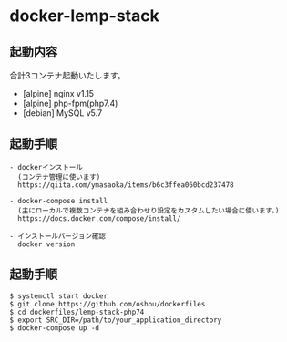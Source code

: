 # docker-lemp-stack

## 起動内容
合計3コンテナ起動いたします。
- [alpine] nginx v1.15
- [alpine] php-fpm(php7.4)
- [debian] MySQL v5.7

## 起動手順
```
- dockerインストール
  (コンテナ管理に使います)
  https://qiita.com/ymasaoka/items/b6c3ffea060bcd237478

- docker-compose install
  (主にローカルで複数コンテナを組み合わせり設定をカスタムしたい場合に使います。)
  https://docs.docker.com/compose/install/

- インストールバージョン確認
  docker version
```

## 起動手順

```
$ systemctl start docker
$ git clone https://github.com/oshou/dockerfiles
$ cd dockerfiles/lemp-stack-php74
$ export SRC_DIR=/path/to/your_application_directory
$ docker-compose up -d
```

